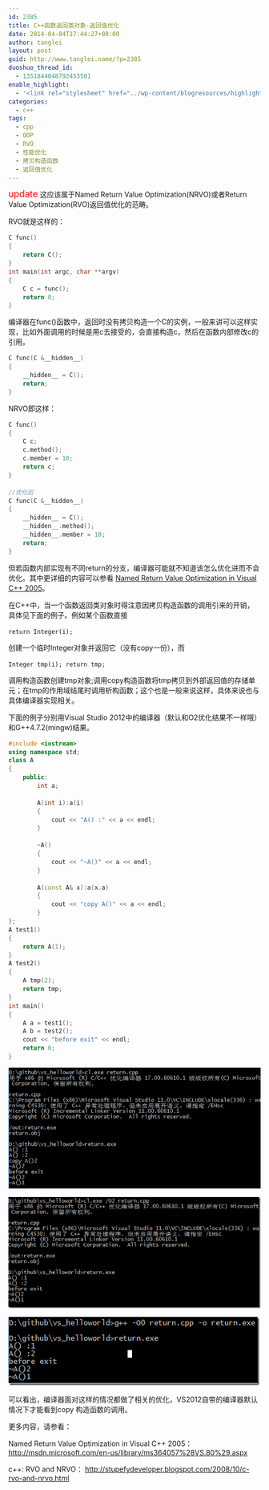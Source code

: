 ```yaml
---
id: 2385
title: C++函数返回类对象-返回值优化
date: 2014-04-04T17:44:27+00:00
author: tanglei
layout: post
guid: http://www.tanglei.name/?p=2385
duoshuo_thread_id:
  - 1351844048792453501
enable_highlight:
  - '<link rel="stylesheet" href="../wp-content/blogresources/highlightconfig/highlight.default.min.css"><script src="../wp-content/blogresources/highlightconfig/jquery-2.1.4.min.js"></script><script src="../wp-content/blogresources/highlightconfig/enable_highlight.js"></script>'
categories:
  - c++
tags:
  - cpp
  - OOP
  - RVO
  - 性能优化
  - 拷贝构造函数
  - 返回值优化
---
```

<font size="4" color="red">update</font> 这应该属于Named Return Value Optimization(NRVO)或者Return Value Optimization(RVO)返回值优化的范畴。
  
RVO就是这样的：

```cpp
C func()
{
    return C();
}
int main(int argc, char **argv)
{
    C c = func();
    return 0;
}
```

编译器在func()函数中，返回时没有拷贝构造一个C的实例，一般来讲可以这样实现，比如外面调用的时候是用c去接受的，会直接构造c，然后在函数内部修改c的引用。

```cpp
C func(C &__hidden__)
{
    __hidden__ = C();
    return;
}
```

NRVO即这样：

```cpp
C func()
{
    C c;
    c.method();
    c.member = 10;
    return c;
}

//优化后 
C func(C &__hidden__)
{
    __hidden__ = C();
    __hidden__.method();
    __hidden__.member = 10;
    return;
}
```

但若函数内部实现有不同return的分支，编译器可能就不知道该怎么优化进而不会优化。其中更详细的内容可以参看 <a href="http://msdn.microsoft.com/en-us/library/ms364057%28VS.80%29.aspx" target="_blank">Named Return Value Optimization in Visual C++ 2005</a>。

在C++中，当一个函数返回类对象时得注意因拷贝构造函数的调用引来的开销，具体见下面的例子。例如某个函数直接 

``return Integer(i);``

创建一个临时Integer对象并返回它（没有copy一份），而 

``Integer tmp(i); return tmp;``

调用构造函数创建tmp对象;调用copy构造函数将tmp拷贝到外部返回值的存储单元；在tmp的作用域结尾时调用析构函数；这个也是一般来说这样，具体来说也与具体编译器实现相关。

下面的例子分别用Visual Studio 2012中的编译器（默认和O2优化结果不一样哦）和G++4.7.2(mingw)结果。

```cpp
#include <iostream>
using namespace std;
class A
{
    public:
        int a;

        A(int i):a(i)
        {
            cout << "A() :" << a << endl;
        }

        ~A()
        {
            cout << "~A()" << a << endl;
        }

        A(const A& x):a(x.a)
        {
            cout << "copy A()" << a << endl;
        }
};
A test1()
{
    return A(1);   
}
A test2()
{
    A tmp(2);
    return tmp;
}
int main()
{
    A a = test1();
    A b = test2();
    cout << "before exit" << endl;
    return 0;
}
```

[<img style="display: inline;" title="image" src="/wp-content/uploads/2014/04/image_thumb.png" alt="image" />](/wp-content/uploads/2014/04/image.png)

[<img style="background-image: none; padding-top: 0px; padding-left: 0px; display: inline; padding-right: 0px; border: 0px;" title="image" src="/wp-content/uploads/2014/04/image_thumb1.png" alt="image"  />](/wp-content/uploads/2014/04/image1.png)

[<img style="background-image: none; padding-top: 0px; padding-left: 0px; display: inline; padding-right: 0px; border: 0px;" title="image" src="/wp-content/uploads/2014/04/image_thumb2.png" alt="image"  />](/wp-content/uploads/2014/04/image2.png)

可以看出，编译器面对这样的情况都做了相关的优化，VS2012自带的编译器默认情况下才能看到copy 构造函数的调用。

更多内容，请参看：
  
Named Return Value Optimization in Visual C++ 2005： <a href="http://msdn.microsoft.com/en-us/library/ms364057%28VS.80%29.aspx" target="_blank" >http://msdn.microsoft.com/en-us/library/ms364057%28VS.80%29.aspx</a>
  
c++: RVO and NRVO： <a href="http://stupefydeveloper.blogspot.com/2008/10/c-rvo-and-nrvo.html" target="_blank">http://stupefydeveloper.blogspot.com/2008/10/c-rvo-and-nrvo.html</a>
